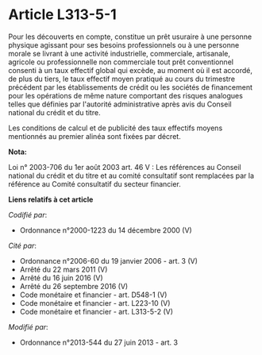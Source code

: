 # Article L313-5-1

Pour les découverts en compte, constitue un prêt usuraire à une personne physique agissant pour ses besoins professionnels ou
à une personne morale se livrant à une activité industrielle, commerciale, artisanale, agricole ou professionnelle non
commerciale tout prêt conventionnel consenti à un taux effectif global qui excède, au moment où il est accordé, de plus du
tiers, le taux effectif moyen pratiqué au cours du trimestre précédent par les établissements de crédit ou les sociétés de
financement pour les opérations de même nature comportant des risques analogues telles que définies par l'autorité
administrative après avis du Conseil national du crédit et du titre.

Les conditions de calcul et de publicité des taux effectifs moyens mentionnés au premier alinéa sont fixées par décret.

**Nota:**

Loi n° 2003-706 du 1er août 2003 art. 46 V : Les références au Conseil national du crédit et du titre et au comité
consultatif sont remplacées par la référence au Comité consultatif du secteur financier.

**Liens relatifs à cet article**

_Codifié par_:

  - Ordonnance n°2000-1223 du 14 décembre 2000 (V)

_Cité par_:

  - Ordonnance n°2006-60 du 19 janvier 2006 - art. 3 (V)
  - Arrêté du 22 mars 2011 (V)
  - Arrêté du 16 juin 2016 (V)
  - Arrêté du 26 septembre 2016 (V)
  - Code monétaire et financier - art. D548-1 (V)
  - Code monétaire et financier - art. L223-10 (V)
  - Code monétaire et financier - art. L313-5-2 (V)

_Modifié par_:

  - Ordonnance n°2013-544 du 27 juin 2013 - art. 3
